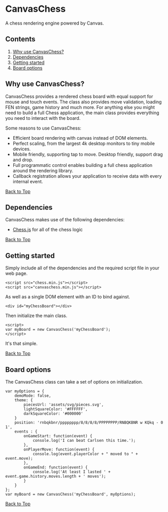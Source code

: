 # CanvasChess

A chess rendering engine powered by Canvas.

## Contents

1. [Why use CanvasChess?](#why-use-canvaschess)
2. [Dependencies](#dependencies)
3. [Getting started](#getting-started)
4. [Board options](#board-options)

## Why use CanvasChess?

CanvasChess provides a rendered chess board with equal support for mouse and
touch events. The class also provides move validation, loading FEN strings,
game history and much more. For anything else you might need to build a full
Chess application, the main class provides everything you need to interact with
the board.

Some reasons to use CanvasChess:

* Efficient board rendering with canvas instead of DOM elements.
* Perfect scaling, from the largest 4k desktop monitors to tiny mobile devices.
* Mobile friendly, supporting tap to move. Desktop friendly, support drag and
  drop.
* Full programmatic control enables building a full chess application around the
  rendering library.
* Callback registration allows your application to receive data with every
  internal event.

[Back to Top](#top)

## Dependencies

CanvasChess makes use of the following dependencies:

* [Chess.js](https://github.com/jhlywa/chess.js) for all of the chess logic

[Back to Top](#top)

## Getting started

Simply include all of the dependencies and the required script file in your
web page.

    <script src="chess.min.js"></script>
    <script src="canvaschess.min.js"></script>

As well as a single DOM element with an ID to bind against.

    <div id="myChessBoard"></div>

Then initialize the main class.

    <script>
    var myBoard = new CanvasChess('myChessBoard');
    </script>

It's that simple.

[Back to Top](#top)

## Board options

The CanvasChess class can take a set of options on initialization.

    var myOptions = {
        demoMode: false,
        theme: {
            piecesUrl: 'assets/svg/pieces.svg',
            lightSquareColor: '#FFFFFF',
            darkSquareColor: '#000000'    
        }
        position: 'rnbqkbnr/pppppppp/8/8/8/8/PPPPPPPP/RNBQKBNR w KQkq - 0 1',
        events : {
            onGameStart: function(event) {
                console.log('I can beat Carlsen this time.');
            },
            onPlayerMove: function(event) {
                console.log(event.playerColor + " moved to " + event.move);
            },
            onGameEnd: function(event) {
                console.log('At least I lasted ' + event.game.history.moves.length + ' moves');
            }
        }
    };
    var myBoard = new CanvasChess('myChessBoard', myOptions);

[Back to Top](#top)